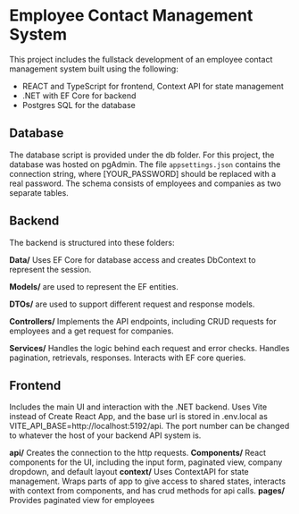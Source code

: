 # Employee Contact Management System

This project includes the fullstack development of an employee contact management system built using the following:

- REACT and TypeScript for frontend, Context API for state management
- .NET with EF Core for backend
- Postgres SQL for the database

## Database
The database script is provided under the db folder. For this project, the database was hosted on pgAdmin. The file `appsettings.json` contains the connection string, where [YOUR_PASSWORD] should be replaced with a real password. The schema consists of employees and companies as two separate tables.

## Backend
The backend is structured into these folders:

**Data/** Uses EF Core for database access and creates DbContext to represent the session.

**Models/** are used to represent the EF entities.

**DTOs/** are used to support different request and response models.

**Controllers/** Implements the API endpoints, including CRUD requests for employees and a get request for companies. 

**Services/** Handles the logic behind each request and error checks. Handles pagination, retrievals, responses. Interacts with EF core queries.

## Frontend
Includes the main UI and interaction with the .NET backend. Uses Vite instead of Create React App, and the base url is stored in .env.local as VITE_API_BASE=http://localhost:5192/api. The port number can be changed to whatever the host of your backend API system is.

**api/** Creates the connection to the http requests.
**Components/** React components for the UI, including the input form, paginated view, company dropdown, and default layout
**context/** Uses ContextAPI for state management. Wraps parts of app to give access to shared states, interacts with context from components, and has crud methods for api calls.
**pages/** Provides paginated view for employees



